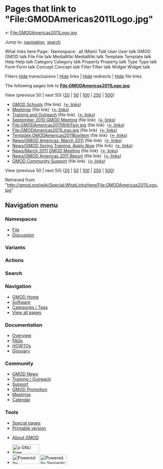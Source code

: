 <div id="mw-page-base" class="noprint">

</div>

<div id="mw-head-base" class="noprint">

</div>

<div id="content" class="mw-body" role="main">

<span id="top"></span>

<div id="mw-js-message" style="display:none;">

</div>



# <span dir="auto">Pages that link to "File:GMODAmericas2011Logo.jpg"</span>

<div id="bodyContent">

<div id="contentSub">

←
[File:GMODAmericas2011Logo.jpg](/wiki/File:GMODAmericas2011Logo.jpg "File:GMODAmericas2011Logo.jpg")

</div>

<div id="jump-to-nav" class="mw-jump">

Jump to: [navigation](#mw-navigation), [search](#p-search)

</div>

<div id="mw-content-text">

What links here Page:  Namespace:  all (Main) Talk User User talk GMOD
GMOD talk File File talk MediaWiki MediaWiki talk Template Template talk
Help Help talk Category Category talk Property Property talk Type Type
talk Form Form talk Concept Concept talk Filter Filter talk Widget
Widget talk

Filters
[Hide](/mediawiki/index.php?title=Special:WhatLinksHere/File:GMODAmericas2011Logo.jpg&hidetrans=1 "Special:WhatLinksHere/File:GMODAmericas2011Logo.jpg")
transclusions \|
[Hide](/mediawiki/index.php?title=Special:WhatLinksHere/File:GMODAmericas2011Logo.jpg&hidelinks=1 "Special:WhatLinksHere/File:GMODAmericas2011Logo.jpg")
links \|
[Hide](/mediawiki/index.php?title=Special:WhatLinksHere/File:GMODAmericas2011Logo.jpg&hideredirs=1 "Special:WhatLinksHere/File:GMODAmericas2011Logo.jpg")
redirects \|
[Hide](/mediawiki/index.php?title=Special:WhatLinksHere/File:GMODAmericas2011Logo.jpg&hideimages=1 "Special:WhatLinksHere/File:GMODAmericas2011Logo.jpg")
file links

The following pages link to
**[File:GMODAmericas2011Logo.jpg](/wiki/File:GMODAmericas2011Logo.jpg "File:GMODAmericas2011Logo.jpg")**:

View (previous 50 \| next 50)
([20](/mediawiki/index.php?title=Special:WhatLinksHere/File:GMODAmericas2011Logo.jpg&limit=20 "Special:WhatLinksHere/File:GMODAmericas2011Logo.jpg")
\|
[50](/mediawiki/index.php?title=Special:WhatLinksHere/File:GMODAmericas2011Logo.jpg&limit=50 "Special:WhatLinksHere/File:GMODAmericas2011Logo.jpg")
\|
[100](/mediawiki/index.php?title=Special:WhatLinksHere/File:GMODAmericas2011Logo.jpg&limit=100 "Special:WhatLinksHere/File:GMODAmericas2011Logo.jpg")
\|
[250](/mediawiki/index.php?title=Special:WhatLinksHere/File:GMODAmericas2011Logo.jpg&limit=250 "Special:WhatLinksHere/File:GMODAmericas2011Logo.jpg")
\|
[500](/mediawiki/index.php?title=Special:WhatLinksHere/File:GMODAmericas2011Logo.jpg&limit=500 "Special:WhatLinksHere/File:GMODAmericas2011Logo.jpg"))

- [GMOD Schools](/wiki/GMOD_Schools "GMOD Schools") (file link) ‎
  <span class="mw-whatlinkshere-tools">([←
  links](/mediawiki/index.php?title=Special:WhatLinksHere&target=GMOD+Schools "Special:WhatLinksHere"))</span>
- [Meetings](/wiki/Meetings "Meetings") (file link) ‎
  <span class="mw-whatlinkshere-tools">([←
  links](/mediawiki/index.php?title=Special:WhatLinksHere&target=Meetings "Special:WhatLinksHere"))</span>
- [Training and
  Outreach](/wiki/Training_and_Outreach "Training and Outreach") (file
  link) ‎ <span class="mw-whatlinkshere-tools">([←
  links](/mediawiki/index.php?title=Special:WhatLinksHere&target=Training+and+Outreach "Special:WhatLinksHere"))</span>
- [September 2010 GMOD
  Meeting](/wiki/September_2010_GMOD_Meeting "September 2010 GMOD Meeting")
  (file link) ‎ <span class="mw-whatlinkshere-tools">([←
  links](/mediawiki/index.php?title=Special:WhatLinksHere&target=September+2010+GMOD+Meeting "Special:WhatLinksHere"))</span>
- [File:GMODAmericas2011WithText.jpg](/wiki/File:GMODAmericas2011WithText.jpg "File:GMODAmericas2011WithText.jpg")
  (file link) ‎ <span class="mw-whatlinkshere-tools">([←
  links](/mediawiki/index.php?title=Special:WhatLinksHere&target=File%3AGMODAmericas2011WithText.jpg "Special:WhatLinksHere"))</span>
- [File:GMODAmericas2011Logo.jpg](/wiki/File:GMODAmericas2011Logo.jpg "File:GMODAmericas2011Logo.jpg")
  (file link) ‎ <span class="mw-whatlinkshere-tools">([←
  links](/mediawiki/index.php?title=Special:WhatLinksHere&target=File%3AGMODAmericas2011Logo.jpg "Special:WhatLinksHere"))</span>
- [Template:GMODAmericas2011BoxItem](/wiki/Template:GMODAmericas2011BoxItem "Template:GMODAmericas2011BoxItem")
  (file link) ‎ <span class="mw-whatlinkshere-tools">([←
  links](/mediawiki/index.php?title=Special:WhatLinksHere&target=Template%3AGMODAmericas2011BoxItem "Special:WhatLinksHere"))</span>
- [News/GMOD Americas: March
  2011](/wiki/News/GMOD_Americas:_March_2011 "News/GMOD Americas: March 2011")
  (file link) ‎ <span class="mw-whatlinkshere-tools">([←
  links](/mediawiki/index.php?title=Special:WhatLinksHere&target=News%2FGMOD+Americas%3A+March+2011 "Special:WhatLinksHere"))</span>
- [News/GMOD Spring Training: Apply
  Now](/wiki/News/GMOD_Spring_Training:_Apply_Now "News/GMOD Spring Training: Apply Now")
  (file link) ‎ <span class="mw-whatlinkshere-tools">([←
  links](/mediawiki/index.php?title=Special:WhatLinksHere&target=News%2FGMOD+Spring+Training%3A+Apply+Now "Special:WhatLinksHere"))</span>
- [News/March 2011 GMOD
  Meeting](/wiki/News/March_2011_GMOD_Meeting "News/March 2011 GMOD Meeting")
  (file link) ‎ <span class="mw-whatlinkshere-tools">([←
  links](/mediawiki/index.php?title=Special:WhatLinksHere&target=News%2FMarch+2011+GMOD+Meeting "Special:WhatLinksHere"))</span>
- [News/GMOD Americas 2011
  Report](/wiki/News/GMOD_Americas_2011_Report "News/GMOD Americas 2011 Report")
  (file link) ‎ <span class="mw-whatlinkshere-tools">([←
  links](/mediawiki/index.php?title=Special:WhatLinksHere&target=News%2FGMOD+Americas+2011+Report "Special:WhatLinksHere"))</span>
- [GMOD Community
  Support](/wiki/GMOD_Community_Support "GMOD Community Support") (file
  link) ‎ <span class="mw-whatlinkshere-tools">([←
  links](/mediawiki/index.php?title=Special:WhatLinksHere&target=GMOD+Community+Support "Special:WhatLinksHere"))</span>

View (previous 50 \| next 50)
([20](/mediawiki/index.php?title=Special:WhatLinksHere/File:GMODAmericas2011Logo.jpg&limit=20 "Special:WhatLinksHere/File:GMODAmericas2011Logo.jpg")
\|
[50](/mediawiki/index.php?title=Special:WhatLinksHere/File:GMODAmericas2011Logo.jpg&limit=50 "Special:WhatLinksHere/File:GMODAmericas2011Logo.jpg")
\|
[100](/mediawiki/index.php?title=Special:WhatLinksHere/File:GMODAmericas2011Logo.jpg&limit=100 "Special:WhatLinksHere/File:GMODAmericas2011Logo.jpg")
\|
[250](/mediawiki/index.php?title=Special:WhatLinksHere/File:GMODAmericas2011Logo.jpg&limit=250 "Special:WhatLinksHere/File:GMODAmericas2011Logo.jpg")
\|
[500](/mediawiki/index.php?title=Special:WhatLinksHere/File:GMODAmericas2011Logo.jpg&limit=500 "Special:WhatLinksHere/File:GMODAmericas2011Logo.jpg"))

</div>

<div class="printfooter">

Retrieved from
"<http://gmod.org/wiki/Special:WhatLinksHere/File:GMODAmericas2011Logo.jpg>"

</div>

<div id="catlinks" class="catlinks catlinks-allhidden">

</div>

<div class="visualClear">

</div>

</div>

</div>

<div id="mw-navigation">

## Navigation menu

<div id="mw-head">



<div id="left-navigation">

<div id="p-namespaces" class="vectorTabs" role="navigation"
aria-labelledby="p-namespaces-label">

### Namespaces

- <span id="ca-nstab-image"><a href="/wiki/File:GMODAmericas2011Logo.jpg" accesskey="c"
  title="View the file page [c]">File</a></span>
- <span id="ca-talk"><a
  href="/mediawiki/index.php?title=File_talk:GMODAmericas2011Logo.jpg&amp;action=edit&amp;redlink=1"
  accesskey="t"
  title="Discussion about the content page [t]">Discussion</a></span>

</div>

<div id="p-variants" class="vectorMenu emptyPortlet" role="navigation"
aria-labelledby="p-variants-label">

### 

### Variants[](#)

<div class="menu">

</div>

</div>

</div>

<div id="right-navigation">



<div id="p-cactions" class="vectorMenu emptyPortlet" role="navigation"
aria-labelledby="p-cactions-label">

### Actions[](#)

<div class="menu">

</div>

</div>

<div id="p-search" role="search">

### Search

<div id="simpleSearch">

</div>

</div>

</div>

</div>

<div id="mw-panel">

<div id="p-logo" role="banner">

<a href="/wiki/Main_Page"
style="background-image: url(http://gmod.org/images/GMOD-cogs.png);"
title="Visit the main page"></a>

</div>

<div id="p-Navigation" class="portal" role="navigation"
aria-labelledby="p-Navigation-label">

### Navigation

<div class="body">

- <span id="n-GMOD-Home">[GMOD Home](/wiki/Main_Page)</span>
- <span id="n-Software">[Software](/wiki/GMOD_Components)</span>
- <span id="n-Categories-.2F-Tags">[Categories /
  Tags](/wiki/Categories)</span>
- <span id="n-View-all-pages">[View all
  pages](/wiki/Special:AllPages)</span>

</div>

</div>

<div id="p-Documentation" class="portal" role="navigation"
aria-labelledby="p-Documentation-label">

### Documentation

<div class="body">

- <span id="n-Overview">[Overview](/wiki/Overview)</span>
- <span id="n-FAQs">[FAQs](/wiki/Category:FAQ)</span>
- <span id="n-HOWTOs">[HOWTOs](/wiki/Category:HOWTO)</span>
- <span id="n-Glossary">[Glossary](/wiki/Glossary)</span>

</div>

</div>

<div id="p-Community" class="portal" role="navigation"
aria-labelledby="p-Community-label">

### Community

<div class="body">

- <span id="n-GMOD-News">[GMOD News](/wiki/GMOD_News)</span>
- <span id="n-Training-.2F-Outreach">[Training /
  Outreach](/wiki/Training_and_Outreach)</span>
- <span id="n-Support">[Support](/wiki/Support)</span>
- <span id="n-GMOD-Promotion">[GMOD
  Promotion](/wiki/GMOD_Promotion)</span>
- <span id="n-Meetings">[Meetings](/wiki/Meetings)</span>
- <span id="n-Calendar">[Calendar](/wiki/Calendar)</span>

</div>

</div>

<div id="p-tb" class="portal" role="navigation"
aria-labelledby="p-tb-label">

### Tools

<div class="body">

- <span id="t-specialpages"><a href="/wiki/Special:SpecialPages" accesskey="q"
  title="A list of all special pages [q]">Special pages</a></span>
- <span id="t-print"><a
  href="/mediawiki/index.php?title=Special:WhatLinksHere/File:GMODAmericas2011Logo.jpg&amp;printable=yes"
  rel="alternate" accesskey="p"
  title="Printable version of this page [p]">Printable version</a></span>

</div>

</div>

</div>

</div>

<div id="footer" role="contentinfo">

- <span id="footer-places-about">[About
  GMOD](/wiki/GMOD:About "GMOD:About")</span>

<!-- -->

- <span id="footer-copyrightico">[<img src="http://www.gnu.org/graphics/gfdl-logo-small.png" width="88"
  height="31" alt="a GNU Free Documentation License" />](http://www.gnu.org/licenses/fdl-1.3.html)</span>
- <span id="footer-poweredbyico">[<img src="/mediawiki/skins/common/images/poweredby_mediawiki_88x31.png"
  width="88" height="31" alt="Powered by MediaWiki" />](//www.mediawiki.org/)
  [<img
  src="/mediawiki/extensions/SemanticMediaWiki/includes/../resources/images/smw_button.png"
  width="88" height="31" alt="Powered by Semantic MediaWiki" />](https://www.semantic-mediawiki.org/wiki/Semantic_MediaWiki)</span>

<div style="clear:both">

</div>

</div>
